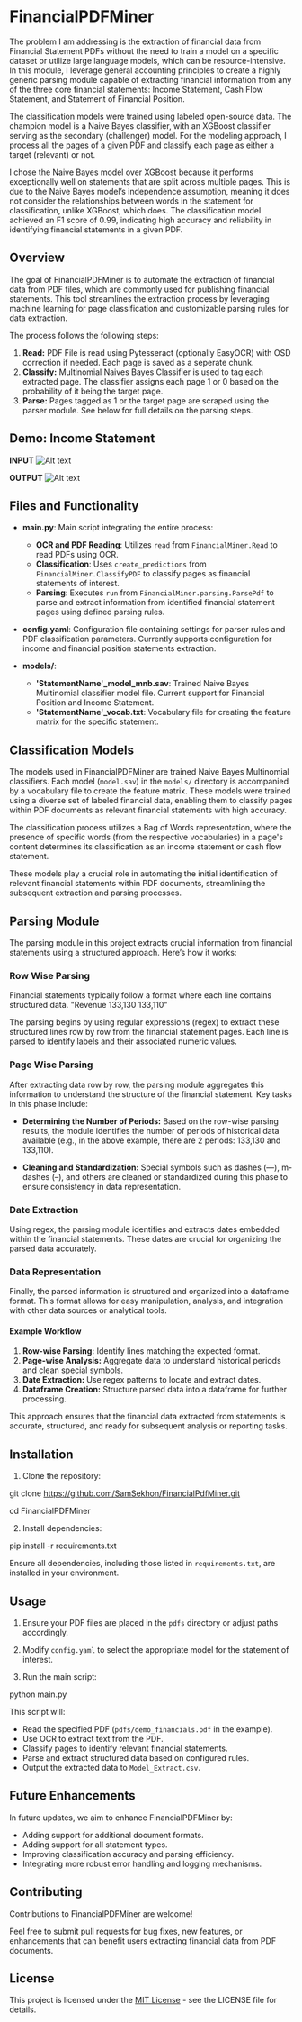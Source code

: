 # FinancialPDFMiner

The problem I am addressing is the extraction of financial data from Financial Statement PDFs without the need to train a model on a specific dataset or utilize large language models, which can be resource-intensive. In this module, I leverage general accounting principles to create a highly generic parsing module capable of extracting financial information from any of the three core financial statements: Income Statement, Cash Flow Statement, and Statement of Financial Position.

The classification models were trained using labeled open-source data. The champion model is a Naive Bayes classifier, with an XGBoost classifier serving as the secondary (challenger) model. For the modeling approach, I process all the pages of a given PDF and classify each page as either a target (relevant) or not.

I chose the Naive Bayes model over XGBoost because it performs exceptionally well on statements that are split across multiple pages. This is due to the Naive Bayes model’s independence assumption, meaning it does not consider the relationships between words in the statement for classification, unlike XGBoost, which does. The classification model  achieved an F1 score of 0.99, indicating high accuracy and reliability in identifying financial statements in a given PDF.

## Overview

The goal of FinancialPDFMiner is to automate the extraction of financial data from PDF files, which are commonly used for publishing financial statements. This tool streamlines the extraction process by leveraging machine learning for page classification and customizable parsing rules for data extraction.

The process follows the following steps:

1. **Read:** PDF File is read using Pytesseract (optionally EasyOCR) with OSD correction if needed. Each page is saved as a seperate chunk.
2. **Classify:** Multinomial Naives Bayes Classifier is used to tag each extracted page. The classifier assigns each page 1 or 0 based on the probability of it being the target page.
3. **Parse:** Pages tagged as 1 or the target page are scraped using the parser module. See below for full details on the parsing steps.


## Demo: Income Statement

**INPUT**
![Alt text](<data/income_pdf.png>)

**OUTPUT**
![Alt text](<data/incomeextract.jpg>)

## Files and Functionality

- **main.py**: Main script integrating the entire process:
  - **OCR and PDF Reading**: Utilizes `read` from `FinancialMiner.Read` to read PDFs using OCR.
  - **Classification**: Uses `create_predictions` from `FinancialMiner.ClassifyPDF` to classify pages as financial statements of interest.
  - **Parsing**: Executes `run` from `FinancialMiner.parsing.ParsePdf` to parse and extract information from identified financial statement pages using defined parsing rules.

- **config.yaml**: Configuration file containing settings for parser rules and PDF classification parameters. Currently supports configuration for income and financial position statements extraction.

- **models/**:
  - **'StatementName'_model_mnb.sav**: Trained Naive Bayes Multinomial classifier model file. Current support for Financial Position and Income Statement.
  - **'StatementName'_vocab.txt**: Vocabulary file for creating the feature matrix for the specific statement.

## Classification Models

The models used in FinancialPDFMiner are trained Naive Bayes Multinomial classifiers. Each model (`model.sav`) in the `models/` directory is accompanied by a vocabulary file to create the feature matrix. These models were trained using a diverse set of labeled financial data, enabling them to classify pages within PDF documents as relevant financial statements with high accuracy.

The classification process utilizes a Bag of Words representation, where the presence of specific words (from the respective vocabularies) in a page's content determines its classification as an income statement or cash flow statement.

These models play a crucial role in automating the initial identification of relevant financial statements within PDF documents, streamlining the subsequent extraction and parsing processes.

## Parsing Module

The parsing module in this project extracts crucial information from financial statements using a structured approach. Here’s how it works:

### Row Wise Parsing

Financial statements typically follow a format where each line contains structured data.
"Revenue 133,130 133,110"

The parsing begins by using regular expressions (regex) to extract these structured lines row by row from the financial statement pages. Each line is parsed to identify labels and their associated numeric values.

### Page Wise Parsing

After extracting data row by row, the parsing module aggregates this information to understand the structure of the financial statement. Key tasks in this phase include:

- **Determining the Number of Periods:** Based on the row-wise parsing results, the module identifies the number of periods of historical data available (e.g., in the above example, there are 2 periods: 133,130 and 133,110).

- **Cleaning and Standardization:** Special symbols such as dashes (—), m-dashes (–), and others are cleaned or standardized during this phase to ensure consistency in data representation.

### Date Extraction

Using regex, the parsing module identifies and extracts dates embedded within the financial statements. These dates are crucial for organizing the parsed data accurately.

### Data Representation

Finally, the parsed information is structured and organized into a dataframe format. This format allows for easy manipulation, analysis, and integration with other data sources or analytical tools.

#### Example Workflow

1. **Row-wise Parsing:** Identify lines matching the expected format.
2. **Page-wise Analysis:** Aggregate data to understand historical periods and clean special symbols.
3. **Date Extraction:** Use regex patterns to locate and extract dates.
4. **Dataframe Creation:** Structure parsed data into a dataframe for further processing.

This approach ensures that the financial data extracted from statements is accurate, structured, and ready for subsequent analysis or reporting tasks.

## Installation

1. Clone the repository:

git clone https://github.com/SamSekhon/FinancialPdfMiner.git

cd FinancialPDFMiner


2. Install dependencies:

pip install -r requirements.txt


Ensure all dependencies, including those listed in `requirements.txt`, are installed in your environment.

## Usage

1. Ensure your PDF files are placed in the `pdfs` directory or adjust paths accordingly.

2. Modify `config.yaml` to select the appropriate model for the statement of interest.

3. Run the main script:

python main.py


This script will:
- Read the specified PDF (`pdfs/demo_financials.pdf` in the example).
- Use OCR to extract text from the PDF.
- Classify pages to identify relevant financial statements.
- Parse and extract structured data based on configured rules.
- Output the extracted data to `Model_Extract.csv`.

## Future Enhancements

In future updates, we aim to enhance FinancialPDFMiner by:
- Adding support for additional document formats.
- Adding support for all statement types.
- Improving classification accuracy and parsing efficiency.
- Integrating more robust error handling and logging mechanisms.

## Contributing

Contributions to FinancialPDFMiner are welcome! 

Feel free to submit pull requests for bug fixes, new features, or enhancements that can benefit users extracting financial data from PDF documents.

## License

This project is licensed under the [MIT License](https://opensource.org/licenses/MIT) - see the LICENSE file for details.
